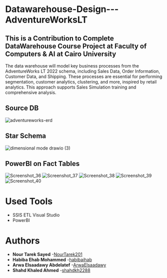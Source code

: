 # Datawarehouse-Design---AdventureWorksLT
## This is a Contribution to Complete DataWarehouse Course Project at Faculty of Computers & AI at Cairo University

The data warehouse will model key business processes from the AdventureWorks LT 2022 schema, including Sales Data, Order Information, Customer Data, and Shipping. These processes are essential for performing segmentation, customer analytics, clustering, and more, inspired by retail analytics. This approach supports Sales Simulation training and comprehensive analysis.


## Source DB
![adventureworks-erd](https://github.com/NourTarek201/Datawarehouse-Design---AdventureWorksLT/assets/92692198/6d00216c-c9d0-458e-be05-74bad6a1dfea)


## Star Schema 
![dimensional mode drawio (3)](https://github.com/NourTarek201/Datawarehouse-Design---AdventureWorksLT/assets/92692198/061beb7d-6596-4719-8227-81676f9e6e5b)


## PowerBI on Fact Tables
![Screenshot_36](https://github.com/NourTarek201/Datawarehouse-Design---AdventureWorksLT/assets/92692198/bbfbc13e-a631-429d-a263-d79e65ed7764)
![Screenshot_37](https://github.com/NourTarek201/Datawarehouse-Design---AdventureWorksLT/assets/92692198/92fa308a-0a4b-40ef-a5e7-b8f0fd94ac54)
![Screenshot_38](https://github.com/NourTarek201/Datawarehouse-Design---AdventureWorksLT/assets/92692198/2902a266-6b84-44f5-89a3-a1e5bb8ff998)
![Screenshot_39](https://github.com/NourTarek201/Datawarehouse-Design---AdventureWorksLT/assets/92692198/f11358d7-9c58-4909-82ac-a47651a42e63)
![Screenshot_40](https://github.com/NourTarek201/Datawarehouse-Design---AdventureWorksLT/assets/92692198/eda3f591-8c37-487b-93c5-15b5c9c4cfbe)

# Used Tools
* SSIS ETL Visual Studio
* PowerBI

# Authors
* **Nour Tarek Sayed**         -[NourTarek201](https://github.com/NourTarek201)
* **Habiba Ehab Mohammed**     -[habibaihab](https://github.com/habibaihab)
* **Arwa Elsaadawy Abdelatef** -[ArwaElsaadawy](https://github.com/ArwaElsaadawy)
* **Shahd Khaled Ahmed**       -[shahdkh2288](https://github.com/shahdkh2288)
